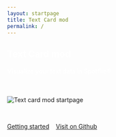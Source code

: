 ```yaml
---
layout: startpage
title: Text Card mod
permalink: /
---
```

<div class="text-center">
<h2 class="display-1 mt-0 mt-md-5 pb-4" style="color: white;">Text Card mod</h2>
<h4 style="color: white;">Visualize your text data in Spotfire®</h4>
<p>&nbsp;</p>
<img src="{{ site.baseurl }}/assets/images/startpage.png" class="rounded shadow-new" alt="Text card mod startpage">
<p>&nbsp;</p>
<div class="pt-3 lead">
<div class="mx-auto">
<a class="btn btn-info btn-lg shadow-sm" href="{{ site.baseurl }}/getting-started">Getting started<i class="fas fa-arrow-alt-circle-right ml-2"></i></a>&nbsp;&nbsp;&nbsp;&nbsp;<a class="btn btn-warning btn-lg shadow-sm" href="https://github.com/hajke-gu/text-mod">Visit on Github<i class="fab fa-github ml-2 "></i></a>
</div></div>
</div>


